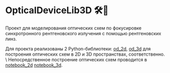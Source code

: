 # OpticalDeviceLib3D 🛠️🔦

Проект для моделирования оптических схем по фокусировке синхротронного рентгеновского излучения с помощью рентгеновских линз.

Для проекта реализованы 2 Python-библиотеки:
[od_2d](https://github.com/mamichberdey/OpticalDeviceLib3D/blob/main/opticaldevicelib_1d.py),
[od_3d](https://github.com/mamichberdey/OpticalDeviceLib3D/blob/main/opticaldevicelib_2d.py)
для построения оптических схем в 2D и 3D пространствах, соответственно. \\
Непосредственное построение оптических схем проводится в
[notebook_2d](https://github.com/mamichberdey/OpticalDeviceLib3D/blob/main/test_1d.ipynb)
[notebook_3d](https://github.com/mamichberdey/OpticalDeviceLib3D/blob/main/test_2d.ipynb).

